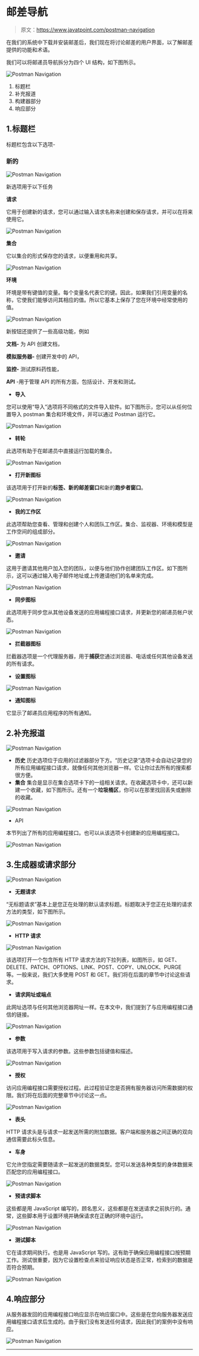 # 邮差导航

> 原文：<https://www.javatpoint.com/postman-navigation>

在我们的系统中下载并安装邮差后，我们现在将讨论邮差的用户界面，以了解邮差提供的功能和术语。

我们可以将邮递员导航拆分为四个 UI 结构，如下图所示。

![Postman Navigation](img/5a86fa7c72443b41776463d76db27959.png)

1.  标题栏
2.  补充报道
3.  构建器部分
4.  响应部分

## 1.标题栏

标题栏包含以下选项-

### 新的

![Postman Navigation](img/11cb05f48efbd20be1965c1c7a1549bd.png)

新选项用于以下任务

**请求**

它用于创建新的请求，您可以通过输入请求名称来创建和保存请求，并可以在将来使用它。

![Postman Navigation](img/49ab95da3997abac58475f3c8bca0c65.png)

**集合**

它以集合的形式保存您的请求，以便重用和共享。

![Postman Navigation](img/cd054fa973c7a638f0bb63075fad4f39.png)

**环境**

环境是带有键值的变量。每个变量名代表它的键。因此，如果我们引用变量的名称，它使我们能够访问其相应的值。所以它基本上保存了您在环境中经常使用的值。

![Postman Navigation](img/8dca4bcc1474df8e02b8794de8d416bd.png)

新按钮还提供了一些高级功能，例如

**文档-** 为 API 创建文档，

**模拟服务器-** 创建开发中的 API，

**监控-** 测试原料药性能，

**API** -用于管理 API 的所有方面，包括设计、开发和测试。

*   **导入**

您可以使用“导入”选项将不同格式的文件导入软件。如下图所示，您可以从任何位置导入 postman 集合和环境文件，并可以通过 Postman 运行它。

![Postman Navigation](img/4ad3493f41b3343b576b538cc1fa9ece.png)

*   **转轮**

此选项有助于在邮递员中直接运行加载的集合。

![Postman Navigation](img/9b66f439f2207e914397e6d80a7a4a80.png)

*   **打开新图标**

该选项用于打开新的**标签、**新的**邮差窗口**和新的**跑步者窗口**。

![Postman Navigation](img/3f3f2b30a5a378963830ce96660900a9.png)

*   **我的工作区**

此选项帮助您查看、管理和创建个人和团队工作区。集合、监视器、环境和模型是工作空间的组成部分。

![Postman Navigation](img/0c94528d8fb02b93bd2426cb75a1b26c.png)

*   **邀请**

这用于邀请其他用户加入您的团队，以便与他们协作创建团队工作区。如下图所示，这可以通过输入电子邮件地址或上传邀请他们的名单来完成。

![Postman Navigation](img/98cb51afb79a70cadae763ea4cc78557.png)

*   **同步图标**

此选项用于同步您从其他设备发送的应用编程接口请求，并更新您的邮递员帐户状态。

![Postman Navigation](img/44552062a09250172523068f9d589cc5.png)

*   **拦截器图标**

拦截器选项是一个代理服务器，用于**捕获**您通过浏览器、电话或任何其他设备发送的所有请求。

*   **设置图标**

![Postman Navigation](img/6b83bedea9ecb4d83e3ee60132f3c377.png)

*   **通知图标**

它显示了邮递员应用程序的所有通知。

## 2.补充报道

![Postman Navigation](img/39410d8da1347b9e7d25084388a5d6e6.png)

*   **历史**
    历史选项位于应用的过滤器部分下方。“历史记录”选项卡会自动记录您的所有应用编程接口请求，就像任何其他浏览器一样。它让你过去所有的搜索都很方便。
*   **集合**
    集合是显示在集合选项卡下的一组相关请求。在收藏选项卡中，还可以新建一个收藏，如下图所示。还有一个**垃圾桶区**，你可以在那里找回丢失或删除的收藏。

![Postman Navigation](img/37d3faec3f7ef8a525a4e686239b0551.png)

*   API

本节列出了所有的应用编程接口。也可以从该选项卡创建新的应用编程接口。

![Postman Navigation](img/b865f69af58a26ec42e773765f3ab78e.png)

## 3.生成器或请求部分

![Postman Navigation](img/e211779dab8ff11ee918e3192f9dfb64.png)

*   **无题请求**

“无标题请求”基本上是您正在处理的默认请求标题。标题取决于您正在处理的请求方法的类型，如下图所示。

![Postman Navigation](img/a925a632a0da078c91514f916ede4f26.png)

*   **HTTP 请求**

![Postman Navigation](img/5120fb31205507a5b5a3598095dd42ba.png)

该选项打开一个包含所有 HTTP 请求方法的下拉列表，如图所示，如 GET、DELETE、PATCH、OPTIONS、LINK、POST、COPY、UNLOCK、PURGE 等。一般来说，我们大多使用 POST 和 GET。我们将在后面的章节中讨论这些请求。

*   **请求网址或端点**

此网址选项与任何其他浏览器网址一样。在本文中，我们提到了与应用编程接口通信的链接。

![Postman Navigation](img/13d1d2f54350bc13520e7311b0cb55f6.png)

*   **参数**

该选项用于写入请求的参数。这些参数包括键值和描述。

![Postman Navigation](img/063e5c09b2637c040bc8af02c5db34e0.png)

*   **授权**

访问应用编程接口需要授权过程。此过程验证您是否拥有服务器访问所需数据的权限。我们将在后面的完整章节中讨论这一点。

![Postman Navigation](img/13b9c1fa5a58afe1599acad1a0613f61.png)

*   **表头**

HTTP 请求头是与请求一起发送所需的附加数据。客户端和服务器之间正确的双向通信需要此标头信息。

*   **车身**

它允许您指定需要随请求一起发送的数据类型。您可以发送各种类型的身体数据来匹配您的应用编程接口。

![Postman Navigation](img/49ed0df71566b9fd28a4e53871cd82a7.png)

*   **预请求脚本**

这些都是用 JavaScript 编写的，顾名思义，这些都是在发送请求之前执行的。通常，这些脚本用于设置环境并确保请求在正确的环境中运行。

![Postman Navigation](img/795142a6bdd715ba2c61a5dd57ba91b6.png)

*   **测试脚本**

它在请求期间执行。也是用 JavaScript 写的。这有助于确保应用编程接口按预期工作。测试很重要，因为它设置检查点来验证响应状态是否正常，检索到的数据是否符合预期。

![Postman Navigation](img/2eb72bf4b4af560fd838affa1680ad37.png)

## 4.响应部分

从服务器发回的应用编程接口响应显示在响应窗口中。这些是在您向服务器发送应用编程接口请求后生成的。由于我们没有发送任何请求，因此我们的案例中没有响应。

![Postman Navigation](img/237be0aba0e8cb0a823a641df20050d5.png)

* * *